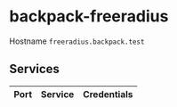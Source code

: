 # backpack-freeradius

Hostname `freeradius.backpack.test`

## Services

| Port | Service | Credentials
| ---: | :------ | :----------
